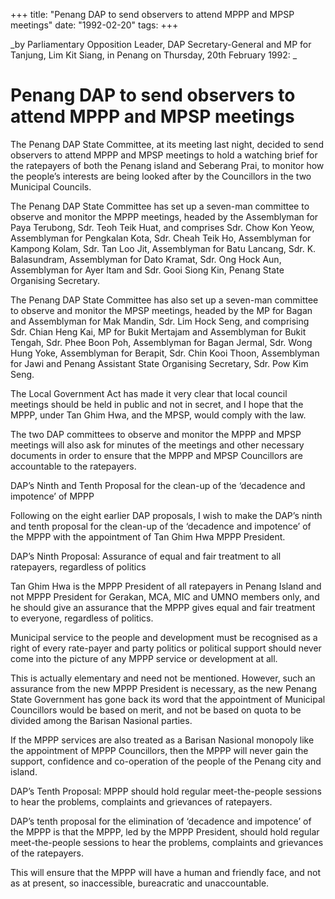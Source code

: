 +++ 
title: "Penang DAP to send observers to attend MPPP and MPSP meetings"
date: "1992-02-20"
tags:
+++

_by Parliamentary Opposition Leader, DAP Secretary-General and MP for Tanjung, Lim Kit Siang, in Penang on Thursday, 20th February 1992: _

# Penang DAP to send observers to attend MPPP and MPSP meetings

The Penang DAP State Committee, at its meeting last night, decided to send observers to attend MPPP and MPSP meetings to hold a watching brief for the ratepayers of both the Penang island and Seberang Prai, to monitor how the people’s interests are being looked after by the Councillors in the two Municipal Councils.</u>

The Penang DAP State Committee has set up a seven-man committee to observe and monitor the MPPP meetings, headed by the Assemblyman for Paya Terubong, Sdr. Teoh Teik Huat, and comprises Sdr. Chow Kon Yeow, Assemblyman for Pengkalan Kota, Sdr. Cheah Teik Ho, Assemblyman for Kampong Kolam, Sdr. Tan Loo Jit, Assemblyman for Batu Lancang, Sdr. K. Balasundram, Assemblyman for Dato Kramat, Sdr. Ong Hock Aun, Assemblyman for Ayer Itam and Sdr. Gooi Siong Kin, Penang State Organising Secretary.

The Penang DAP State Committee has also set up a seven-man committee to observe and monitor the MPSP meetings, headed by the MP for Bagan and Assemblyman for Mak Mandin, Sdr. Lim Hock Seng, and comprising Sdr. Chian Heng Kai, MP for Bukit Mertajam and Assemblyman for Bukit Tengah, Sdr. Phee Boon Poh, Assemblyman for Bagan Jermal, Sdr. Wong Hung Yoke, Assemblyman for Berapit, Sdr. Chin Kooi Thoon, Assemblyman for Jawi and Penang Assistant State Organising Secretary, Sdr. Pow Kim Seng.

The Local Government Act has made it very clear that local council meetings should be held in public and not in secret, and I hope that the MPPP, under Tan Ghim Hwa, and the MPSP, would comply with the law.

The two DAP committees to observe and monitor the MPPP and MPSP meetings will also ask for minutes of the meetings and other necessary documents in order to ensure that the MPPP and MPSP Councillors are accountable to the ratepayers.

DAP’s Ninth and Tenth Proposal for the clean-up of the ‘decadence and impotence’ of MPPP

Following on the eight earlier DAP proposals, I wish to make the DAP’s ninth and tenth proposal for the clean-up of the ‘decadence and impotence’ of the MPPP with the appointment of Tan Ghim Hwa MPPP President.

DAP’s Ninth Proposal: Assurance of equal and fair treatment to all ratepayers, regardless of politics

Tan Ghim Hwa is the MPPP President of all ratepayers in Penang Island and not MPPP President for Gerakan, MCA, MIC and UMNO members only, and he should give an assurance that the MPPP gives equal and fair treatment to everyone, regardless of politics.

Municipal service to the people and development must be recognised as a right of every rate-payer and party politics or political support should never come into the picture of any MPPP service or development at all.

This is actually elementary and need not be mentioned. However, such an assurance from the new MPPP President is necessary, as the new Penang State Government has gone back its word that the appointment of Municipal Councillors would be based on merit, and not be based on quota to be divided among the Barisan Nasional parties.

If the MPPP services are also treated as a Barisan Nasional monopoly like the appointment of MPPP Councillors, then the MPPP will never gain the support, confidence and co-operation of the people of the Penang city and island.

DAP’s Tenth Proposal: MPPP should hold regular meet-the-people sessions to hear the problems, complaints and grievances of ratepayers.

DAP’s tenth proposal for the elimination of ‘decadence and impotence’ of the MPPP is that the MPPP, led by the MPPP President, should hold regular meet-the-people sessions to hear the problems, complaints and grievances of the ratepayers.

This will ensure that the MPPP will have a human and friendly face, and not as at present, so inaccessible, bureacratic and unaccountable.
 
